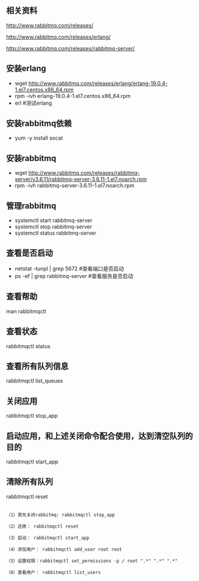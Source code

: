 ## 相关资料
http://www.rabbitmq.com/releases/

http://www.rabbitmq.com/releases/erlang/

http://www.rabbitmq.com/releases/rabbitmq-server/


## 安装erlang
- wget http://www.rabbitmq.com/releases/erlang/erlang-19.0.4-1.el7.centos.x86_64.rpm
- rpm -ivh erlang-19.0.4-1.el7.centos.x86_64.rpm
- erl #测试erlang

## 安装rabbitmq依赖
- yum -y install socat

## 安装rabbitmq
- wget http://www.rabbitmq.com/releases/rabbitmq-server/v3.6.11/rabbitmq-server-3.6.11-1.el7.noarch.rpm
- rpm -ivh rabbitmq-server-3.6.11-1.el7.noarch.rpm

## 管理rabbitmq
- systemctl start rabbitmq-server
- systemctl stop rabbitmq-server
- systemctl status rabbitmq-server

## 查看是否启动
- netstat -tunpl | grep 5672	#查看端口是否启动
- ps -ef | grep rabbitmq-server	#查看服务是否启动

## 查看帮助
man rabbitmqctl			
## 查看状态
rabbitmqctl status		
## 查看所有队列信息
rabbitmqctl list_queues		

## 关闭应用
rabbitmqctl stop_app		
## 启动应用，和上述关闭命令配合使用，达到清空队列的目的
rabbitmqctl start_app		
## 清除所有队列
rabbitmqctl reset		
 
```
（1）首先关闭rabbitmq: rabbitmqctl stop_app

（2）还原： rabbitmqctl reset

（3）启动： rabbitmqctl start_app

（4）添加用户： rabbitmqctl add_user root root

（5）设置权限：rabbitmqctl set_permissions -p / root ".*" ".*" ".*"

（6）查看用户： rabbitmqctl list_users
```
